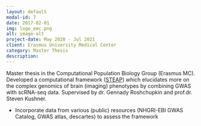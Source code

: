 ```yaml
---
layout: default
modal-id: 7
date: 2017-02-01
img: logo_emc.png
alt: image-alt
project-date: May 2020 - Jul 2021
client: Erasmus University Medical Center
category: Master Thesis
description: 
---
```


Master thesis in the Computational Population Biology Group (Erasmus MC).
Developed a computational framework ([STEAP](https://github.com/erwinerdem/STEAP)) which elucidates more on the complex genomics of brain (imaging) phenotypes by combining GWAS with scRNA-seq data. Supervised by dr. Gennady Roshchupkin and prof.dr. Steven Kushner.
* Incorporate data from various (public) resources (NHGRI-EBI GWAS Catalog, GWAS atlas, descartes) to assess the framework